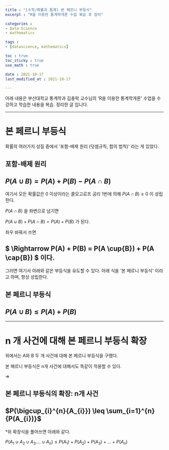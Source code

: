 ```yaml
---
title : "[수학/확률과 통계] 본 페르니 부등식"
excerpt : "R을 이용한 통계학개론 수업 복습 후 정리"

categories : 
- Data Science
- mathematics

tags : 
- [datascience, mathematics]

toc : true 
toc_sticky : true 
use_math : true

date : 2021-10-17
last_modified_at : 2021-10-17

---
```


아래 내용은 부산대학교 통계학과 김충락 교수님의 'R을 이용한 통계학개론' 수업을 수강하고 학습한 내용을 복습. 정리한 글 입니다. 

---

# 본 페르니 부등식

확률의 여러가지 성질 중에서 '포함-배제 원리 (덧셈규칙, 합의 법칙)' 라는 게 있었다. 

## 포함-배제 원리 

## $P(A \cup{B}) = P(A) + P(B) - P(A \cap{B})$

여기서 모든 확률값은 0 이상이라는 콜모고로프 공리 1번에 의해 $P(A \cap{B}) \ge 0$ 이 성립한다. 

$P(A \cap{B})$ 을 좌변으로 넘기면

$P(A \cup{B}) + P(A \cap{B}) = P(A) + P(B)$ 가 된다. 

좌우 바꿔서 쓰면 

## $ \Rightarrow P(A) + P(B) = P(A \cup{B}) + P(A \cap{B}) $ 이다. 

그러면 여기서 아래와 같은 부등식을 유도할 수 있다. 아래 식을 '본 페르니 부등식' 이라고 하며, 항상 성립한다. 

## 본 페르니 부등식

## $P(A \cup{B}) \leq P(A) + P(B)$

---

# n 개 사건에 대해 본 페르니 부등식 확장 

위에서는 A와 B 두 개 사건에 대해 본 페르니 부등식을 구했다. 

본 페르니 부등식은 n개 사건에 대해서도 똑같이 적용할 수 있다. 

$\Rightarrow$

## 본 페르니 부등식의 확장: n개 사건
## $P(\bigcup_{i}^{n}{A_{i}}) \leq \sum_{i=1}^{n}{P(A_{i})}$

*위 확장식을 풀어쓰면 아래와 같다. 

$P(A_{1}\cup{A_{2}}\cup{A_{3}}....\cup{A_{n}}) \leq P(A_{1})+P(A_{2})+P(A_{3})+...+P(A_{n})$


